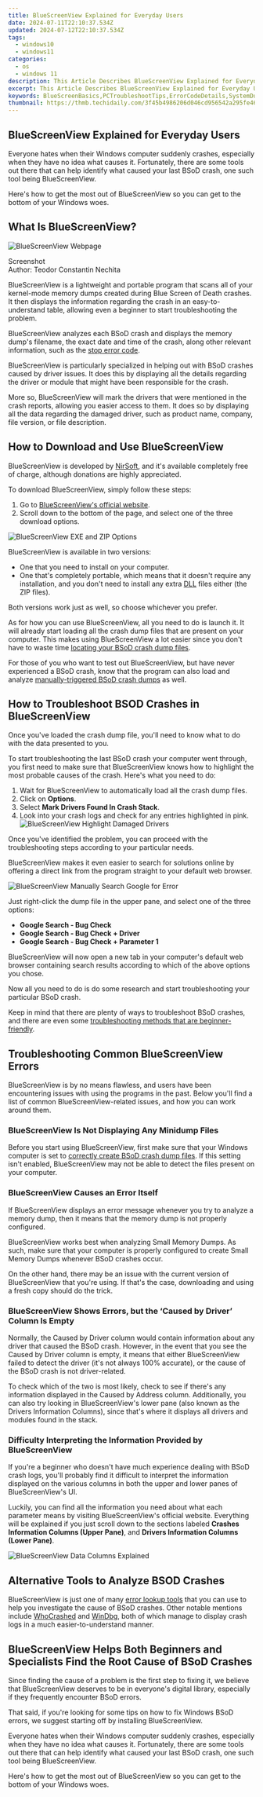 ```yaml
---
title: BlueScreenView Explained for Everyday Users
date: 2024-07-11T22:10:37.534Z
updated: 2024-07-12T22:10:37.534Z
tags:
  - windows10
  - windows11
categories:
  - os
  - windows 11
description: This Article Describes BlueScreenView Explained for Everyday Users
excerpt: This Article Describes BlueScreenView Explained for Everyday Users
keywords: BlueScreenBasics,PCTroubleshootTips,ErrorCodeDetails,SystemDumpHelp,HLTimeExplain,MemDiagView,BootLoaderInfo
thumbnail: https://thmb.techidaily.com/3f45b4986206d046cd956542a295fe465671e73b81f9c11e8f6862999203849a.jpg
---
```


## BlueScreenView Explained for Everyday Users

 Everyone hates when their Windows computer suddenly crashes, especially when they have no idea what causes it. Fortunately, there are some tools out there that can help identify what caused your last BSoD crash, one such tool being BlueScreenView.

 Here's how to get the most out of BlueScreenView so you can get to the bottom of your Windows woes.

## What Is BlueScreenView?

![BlueScreenView Webpage](https://static1.makeuseofimages.com/wordpress/wp-content/uploads/2023/09/nirsoft-bluescreenview-webpage.jpg)

Screenshot  
Author: Teodor Constantin Nechita  

 BlueScreenView is a lightweight and portable program that scans all of your kernel-mode memory dumps created during Blue Screen of Death crashes. It then displays the information regarding the crash in an easy-to-understand table, allowing even a beginner to start troubleshooting the problem.

 BlueScreenView analyzes each BSoD crash and displays the memory dump's filename, the exact date and time of the crash, along other relevant information, such as the [stop error code](https://www.makeuseof.com/find-stop-codes-and-fix-windows-errors/).

 BlueScreenView is particularly specialized in helping out with BSoD crashes caused by driver issues. It does this by displaying all the details regarding the driver or module that might have been responsible for the crash.

 More so, BlueScreenView will mark the drivers that were mentioned in the crash reports, allowing you easier access to them. It does so by displaying all the data regarding the damaged driver, such as product name, company, file version, or file description.

## How to Download and Use BlueScreenView

 BlueScreenView is developed by [NirSoft](https://www.nirsoft.net), and it's available completely free of charge, although donations are highly appreciated.

 To download BlueScreenView, simply follow these steps:

1. Go to [BlueScreenView's official website](https://www.nirsoft.net/utils/blue%5Fscreen%5Fview.html).
2. Scroll down to the bottom of the page, and select one of the three download options.

![BlueScreenView EXE and ZIP Options](https://static1.makeuseofimages.com/wordpress/wp-content/uploads/2023/09/bluescreenview-download-options.jpg)

 BlueScreenView is available in two versions:

* One that you need to install on your computer.
* One that's completely portable, which means that it doesn't require any installation, and you don't need to install any extra [DLL](https://www.makeuseof.com/what-are-dll-files-on-windows/) files either (the ZIP files).

 Both versions work just as well, so choose whichever you prefer.

 As for how you can use BlueScreenView, all you need to do is launch it. It will already start loading all the crash dump files that are present on your computer. This makes using BlueScreenView a lot easier since you don't have to waste time [locating your BSoD crash dump files](https://www.makeuseof.com/windows-bsod-log-file-location/).

 For those of you who want to test out BlueScreenView, but have never experienced a BSoD crash, know that the program can also load and analyze [manually-triggered BSoD crash dumps](https://www.makeuseof.com/how-to-manually-trigger-a-bsod/) as well.

## How to Troubleshoot BSOD Crashes in BlueScreenView

 Once you've loaded the crash dump file, you'll need to know what to do with the data presented to you.

 To start troubleshooting the last BSoD crash your computer went through, you first need to make sure that BlueScreenView knows how to highlight the most probable causes of the crash. Here's what you need to do:

1. Wait for BlueScreenView to automatically load all the crash dump files.
2. Click on **Options**.
3. Select **Mark Drivers Found In Crash Stack**.
4. Look into your crash logs and check for any entries highlighted in pink.  
![BlueScreenView Highlight Damaged Drivers](https://static1.makeuseofimages.com/wordpress/wp-content/uploads/2023/09/bluescreenview-mark-drivers.jpg)

 Once you've identified the problem, you can proceed with the troubleshooting steps according to your particular needs.

 BlueScreenView makes it even easier to search for solutions online by offering a direct link from the program straight to your default web browser.

![BlueScreenView Manually Search Google for Error](https://static1.makeuseofimages.com/wordpress/wp-content/uploads/2023/09/bluescreenview-google-search-error.jpg)

 Just right-click the dump file in the upper pane, and select one of the three options:

* **Google Search - Bug Check**
* **Google Search - Bug Check + Driver**
* **Google Search - Bug Check + Parameter 1**

 BlueScreenView will now open a new tab in your computer's default web browser containing search results according to which of the above options you chose.

 Now all you need to do is do some research and start troubleshooting your particular BSoD crash.

 Keep in mind that there are plenty of ways to troubleshoot BSoD crashes, and there are even some [troubleshooting methods that are beginner-friendly](https://www.makeuseof.com/tag/windows-troubleshooting-dummies/).

## Troubleshooting Common BlueScreenView Errors

 BlueScreenView is by no means flawless, and users have been encountering issues with using the programs in the past. Below you'll find a list of common BlueScreenView-related issues, and how you can work around them.

### BlueScreenView Is Not Displaying Any Minidump Files

 Before you start using BlueScreenView, first make sure that your Windows computer is set to [correctly create BSoD crash dump files](https://www.makeuseof.com/tag/bsod-memory-dumps-windows-10/). If this setting isn't enabled, BlueScreenView may not be able to detect the files present on your computer.

### BlueScreenView Causes an Error Itself

 If BlueScreenView displays an error message whenever you try to analyze a memory dump, then it means that the memory dump is not properly configured.

 BlueScreenView works best when analyzing Small Memory Dumps. As such, make sure that your computer is properly configured to create Small Memory Dumps whenever BSoD crashes occur.

 On the other hand, there may be an issue with the current version of BlueScreenView that you're using. If that's the case, downloading and using a fresh copy should do the trick.

### BlueScreenView Shows Errors, but the ‘Caused by Driver’ Column Is Empty

 Normally, the Caused by Driver column would contain information about any driver that caused the BSoD crash. However, in the event that you see the Caused by Driver column is empty, it means that either BlueScreenView failed to detect the driver (it's not always 100% accurate), or the cause of the BSoD crash is not driver-related.

 To check which of the two is most likely, check to see if there's any information displayed in the Caused by Address column. Additionally, you can also try looking in BlueScreenView's lower pane (also known as the Drivers Information Columns), since that's where it displays all drivers and modules found in the stack.

### Difficulty Interpreting the Information Provided by BlueScreenView

 If you're a beginner who doesn't have much experience dealing with BSoD crash logs, you'll probably find it difficult to interpret the information displayed on the various columns in both the upper and lower panes of BlueScreenView's UI.

 Luckily, you can find all the information you need about what each parameter means by visiting BlueScreenView's official website. Everything will be explained if you just scroll down to the sections labeled **Crashes Information Columns (Upper Pane)**, and **Drivers Information Columns (Lower Pane)**.

![BlueScreenView Data Columns Explained](https://static1.makeuseofimages.com/wordpress/wp-content/uploads/2023/09/bluescreenview-data-explained.jpg)

## Alternative Tools to Analyze BSOD Crashes

 BlueScreenView is just one of many [error lookup tools](https://www.makeuseof.com/the-10-best-error-lookup-tools-for-windows/) that you can use to help you investigate the cause of BSoD crashes. Other notable mentions include [WhoCrashed](https://www.resplendence.com/whocrashed) and [WinDbg](https://learn.microsoft.com/en-us/windows-hardware/drivers/debugger/), both of which manage to display crash logs in a much easier-to-understand manner.

## BlueScreenView Helps Both Beginners and Specialists Find the Root Cause of BSoD Crashes

 Since finding the cause of a problem is the first step to fixing it, we believe that BlueScreenView deserves to be in everyone's digital library, especially if they frequently encounter BSoD errors.

 That said, if you're looking for some tips on how to fix Windows BSoD errors, we suggest starting off by installing BlueScreenView.

 Everyone hates when their Windows computer suddenly crashes, especially when they have no idea what causes it. Fortunately, there are some tools out there that can help identify what caused your last BSoD crash, one such tool being BlueScreenView.

 Here's how to get the most out of BlueScreenView so you can get to the bottom of your Windows woes.



<ins class="adsbygoogle"
      style="display:block"
      data-ad-client="ca-pub-7571918770474297"
      data-ad-slot="8358498916"
      data-ad-format="auto"
      data-full-width-responsive="true"></ins>

